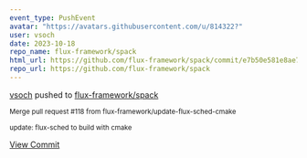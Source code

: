 ```yaml
---
event_type: PushEvent
avatar: "https://avatars.githubusercontent.com/u/814322?"
user: vsoch
date: 2023-10-18
repo_name: flux-framework/spack
html_url: https://github.com/flux-framework/spack/commit/e7b50e581e8ae7b99fde1d5f20da6b7bac0d3e0d
repo_url: https://github.com/flux-framework/spack
---
```


<a href='https://github.com/vsoch' target='_blank'>vsoch</a> pushed to <a href='https://github.com/flux-framework/spack' target='_blank'>flux-framework/spack</a>

<small>Merge pull request #118 from flux-framework/update-flux-sched-cmake

update: flux-sched to build with cmake</small>

<a href='https://github.com/flux-framework/spack/commit/e7b50e581e8ae7b99fde1d5f20da6b7bac0d3e0d' target='_blank'>View Commit</a>